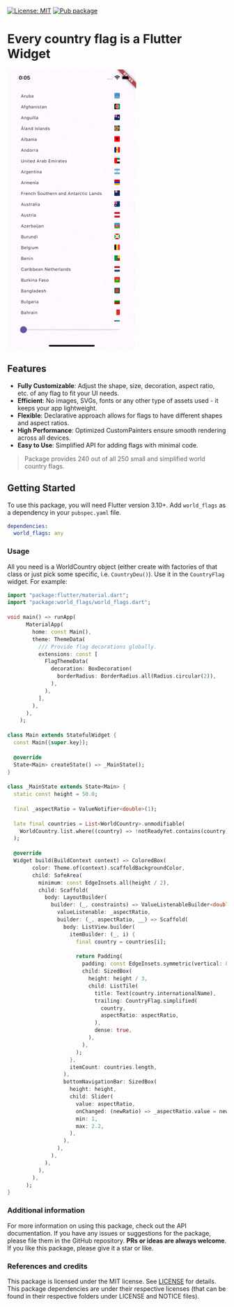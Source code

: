 [![License: MIT](https://img.shields.io/badge/License-MIT-yellow.svg)](https://opensource.org/licenses/MIT)
[![Pub package](https://img.shields.io/pub/v/world_flags.svg)](https://pub.dev/packages/world_flags)

# Every country flag is a Flutter Widget

![Example](https://raw.githubusercontent.com/tsinis/sealed_world/main/packages/world_flags/doc/example.gif)

## Features

- **Fully Customizable**: Adjust the shape, size, decoration, aspect ratio, etc. of any flag to fit your UI needs.
- **Efficient**: No images, SVGs, fonts or any other type of assets used - it keeps your app lightweight.
- **Flexible**: Declarative approach allows for flags to have different shapes and aspect ratios.
- **High Performance**: Optimized CustomPainters ensure smooth rendering across all devices.
- **Easy to Use**: Simplified API for adding flags with minimal code.

> Package provides 240 out of all 250 small and simplified world country flags.

## Getting Started

To use this package, you will need Flutter version 3.10+. Add `world_flags` as a dependency in your `pubspec.yaml` file.

```yaml
dependencies:
  world_flags: any
```

### Usage

All you need is a WorldCountry object (either create with factories of that class or just pick some specific, i.e. `CountryDeu()`). Use it in the `CountryFlag` widget. For example:

```dart
import "package:flutter/material.dart";
import "package:world_flags/world_flags.dart";

void main() => runApp(
      MaterialApp(
        home: const Main(),
        theme: ThemeData(
          /// Provide flag decorations globally.
          extensions: const [
            FlagThemeData(
              decoration: BoxDecoration(
                borderRadius: BorderRadius.all(Radius.circular(2)),
              ),
            ),
          ],
        ),
      ),
    );

class Main extends StatefulWidget {
  const Main({super.key});

  @override
  State<Main> createState() => _MainState();
}

class _MainState extends State<Main> {
  static const height = 50.0;

  final _aspectRatio = ValueNotifier<double>(1);

  late final countries = List<WorldCountry>.unmodifiable(
    WorldCountry.list.where((country) => !notReadyYet.contains(country)),
  );

  @override
  Widget build(BuildContext context) => ColoredBox(
        color: Theme.of(context).scaffoldBackgroundColor,
        child: SafeArea(
          minimum: const EdgeInsets.all(height / 2),
          child: Scaffold(
            body: LayoutBuilder(
              builder: (_, constraints) => ValueListenableBuilder<double>(
                valueListenable: _aspectRatio,
                builder: (_, aspectRatio, __) => Scaffold(
                  body: ListView.builder(
                    itemBuilder: (_, i) {
                      final country = countries[i];

                      return Padding(
                        padding: const EdgeInsets.symmetric(vertical: 8),
                        child: SizedBox(
                          height: height / 3,
                          child: ListTile(
                            title: Text(country.internationalName),
                            trailing: CountryFlag.simplified(
                              country,
                              aspectRatio: aspectRatio,
                            ),
                            dense: true,
                          ),
                        ),
                      );
                    },
                    itemCount: countries.length,
                  ),
                  bottomNavigationBar: SizedBox(
                    height: height,
                    child: Slider(
                      value: aspectRatio,
                      onChanged: (newRatio) => _aspectRatio.value = newRatio,
                      min: 1,
                      max: 2.2,
                    ),
                  ),
                ),
              ),
            ),
          ),
        ),
      );
}
```

### Additional information

For more information on using this package, check out the API documentation.
If you have any issues or suggestions for the package, please file them in the GitHub repository. **PRs or ideas are always welcome**. If you like this package, please give it a star or like.

### References and credits

This package is licensed under the MIT license. See [LICENSE](./LICENSE) for details. This package dependencies are under their respective licenses (that can be found in their respective folders under LICENSE and NOTICE files).
